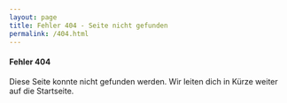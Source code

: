 ```yaml
---
layout: page
title: Fehler 404 - Seite nicht gefunden
permalink: /404.html
---
```

<meta http-equiv="refresh" content="8; url=/">

<main id="main">

<section id="error404" class="section-bg">
    <div class="container">
        <div class="row">
            <div class="col">
                <div class="box wow fadeInUp">
                   <h4 class="post-title">Fehler 404</h4>
                   <p>Diese Seite konnte nicht gefunden werden. Wir leiten dich in Kürze weiter auf die Startseite.</p>
                </div>
            </div>
        </div>
    </div>
</section>

</main>
